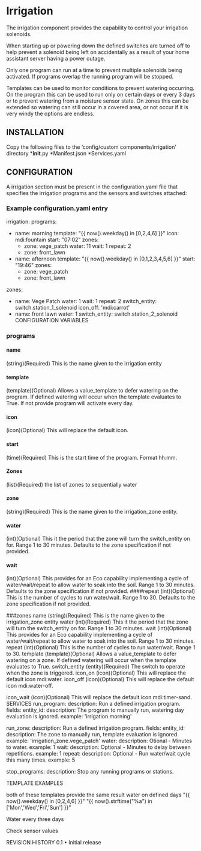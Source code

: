 # Irrigation

The irrigation component provides the capability to control your irrigation solenoids.

When starting up or powering down the defined switches are turned off to help prevent a solenoid being left on accidentally as a result of your home assistant server having a power outage.

Only one program can run at a time to prevent multiple solenoids being activated. If programs overlap the running program will be stopped.

Templates can be used to monitor conditions to prevent watering occurring. On the program this can be used to run only on certain days or every 3 days or to prevent watering from a moisture sensor state. On zones this can be extended so watering can still occur in a covered area, or not occur if it is very windy the options are endless.

## INSTALLATION
Copy the following files to the ‘config/custom components/irrigation’ directory 
*__init__.py
*Manifest.json
*Services.yaml

## CONFIGURATION
A irrigation section must be present in the configuration.yaml file that specifies the irrigation programs and the sensors and switches attached:
### Example configuration.yaml entry
irrigation:
  programs:
  - name: morning
    template: "{{ now().weekday() in [0,2,4,6] }}"
    icon: mdi:fountain
    start: "07:02"
    zones:
      - zone: vege_patch
        water: 11
        wait: 1
        repeat: 2
      - zone: front_lawn
  - name: afternoon
    template: "{{ now().weekday() in [0,1,2,3,4,5,6] }}"
    start: "19:46"
    zones:
      - zone: vege_patch
      - zone: front_lawn

  zones:
  - name: Vege Patch
    water: 1
    wait: 1
    repeat: 2
    switch_entity: switch.station_1_solenoid
    icon_off: 'mdi:carrot'
  - name: front lawn
    water: 1
    switch_entity: switch.station_2_solenoid
CONFIGURATION VARIABLES

### programs

#### name

(string)(Required) This is the name given to the irrigation entity

#### template

(template)(Optional) Allows a value_template to defer watering on the program. If defined watering will occur when the template evaluates to True. If not provide program will activate every day.

#### icon

(icon)(Optional) This will replace the default icon.

#### start
(time)(Required) This is the start time of the program. Format hh:mm.
#### Zones 
(list)(Required) the list of zones to sequentially water
#### zone
(string)(Required) This is the name given to the irrigation_zone entity.
#### water
(int)(Optional) This it the period that the zone will turn the switch_entity on for. Range 1 to 30 minutes. Defaults to the zone specification if not provided.
#### wait
(int)(Optional) This provides for an Eco capability implementing a cycle of water/wait/repeat to allow water to soak into the soil. Range 1 to 30 minutes. Defaults to the zone specification if not provided.
####repeat
(int)(Optional) This is the number of cycles to run water/wait. Range 1 to 30. Defaults to the zone specification if not provided.

###zones
name
(string)(Required) This is the name given to the irrigation_zone entity
water
(int)(Required) This it the period that the zone will turn the switch_entity on for. Range 1 to 30 minutes.
wait
(int)(Optional) This provides for an Eco capability implementing a cycle of water/wait/repeat to allow water to soak into the soil. Range 1 to 30 minutes.
repeat
(int)(Optional) This is the number of cycles to run water/wait. Range 1 to 30.
template
(template)(Optional) Allows a value_template to defer watering on a zone. If defined watering will occur when the template evaluates to True.
switch_entity
(entity)(Required) The switch to operate when the zone is triggered.
icon_on
(icon)(Optional) This will replace the default icon mdi:water.
icon_off
(icon)(Optional) This will replace the default icon mdi:water-off.

icon_wait
(icon)(Optional) This will replace the default icon mdi:timer-sand.
SERVICES
run_program:
    description: Run a defined irrigation program.
    fields:
        entity_id:
            description: The program to manually run, watering day evaluation is ignored.
            example: 'irrigation.morning'

run_zone:
    description: Run a defined irrigation program.
    fields:
        entity_id:
            description: The zone to manually run, template evaluation is ignored.
            example: 'irrigation_zone.vege_patch'
        water:
            description: Otional - Minutes to water.
            example: 1
        wait:
            description: Optional - Minutes to delay between repetitions.
            example: 1
        repeat:
            description: Optional - Run water/wait cycle this many times.
            example: 5

stop_programs:
    description: Stop any running programs or stations.


TEMPLATE EXAMPLES

both of these templates provide the same result water on defined days
"{{ now().weekday() in [0,2,4,6] }}"
"{{ now().strftime("%a") in ['Mon','Wed','Fri','Sun'] }}"

Water every three days


Check sensor values

REVISION HISTORY
0.1
•	Initial release

